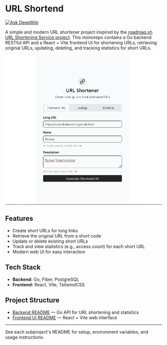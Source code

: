 # URL Shortend

[![Ask DeepWiki](https://deepwiki.com/badge.svg)](https://deepwiki.com/Kamehameha010/url-shortend)

A simple and modern URL shortener project inspired by the [roadmap.sh URL Shortening Service project](https://roadmap.sh/projects/url-shortening-service). This monorepo contains a Go backend RESTful API and a React + Vite frontend UI for shortening URLs, retrieving original URLs, updating, deleting, and tracking statistics for short URLs.

![Architecture](ui/url-shortend-ui/docs/images/url-shortend.gif)

## Features
- Create short URLs for long links
- Retrieve the original URL from a short code
- Update or delete existing short URLs
- Track and view statistics (e.g., access count) for each short URL
- Modern web UI for easy interaction

## Tech Stack
- **Backend:** Go, Fiber, PostgreSQL
- **Frontend:** React, Vite, TailwindCSS

## Project Structure
- [Backend README](backend/README.md) — Go API for URL shortening and statistics
- [Frontend UI README](ui/url-shortend-ui/README.md) — React + Vite web interface

---

See each subproject's README for setup, environment variables, and usage instructions.